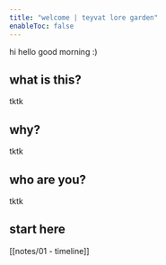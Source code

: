 ```yaml
---
title: "welcome | teyvat lore garden"
enableToc: false
---
```


hi hello good morning :)

## what is this?
tktk

## why?
tktk

## who are you?
tktk

## start here
[[notes/01 - timeline]]
